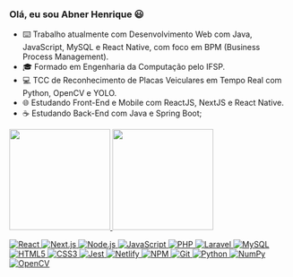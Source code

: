 ### Olá, eu sou Abner Henrique 😃
- ⌨️ Trabalho atualmente com Desenvolvimento Web com Java, JavaScript, MySQL e React Native, com foco em BPM (Business Process Management).
- 🎓 Formado em Engenharia da Computação pelo IFSP.
- 💻 TCC de Reconhecimento de Placas Veiculares em Tempo Real com Python, OpenCV e YOLO.
- 🌐 Estudando Front-End e Mobile com ReactJS, NextJS e React Native.
- ☕ Estudando Back-End com Java e Spring Boot;


<div>
  <a href="https://github.com/AbnerHS">
  <img height="180em" src="https://github-readme-stats.vercel.app/api?username=abnerhs&show_icons=true&theme=midnight-purple&include_all_commits=true&count_private=true"/>
  <img height="180em" src="https://github-readme-stats.vercel.app/api/top-langs/?username=abnerhs&layout=compact&langs_count=7&theme=midnight-purple"/>
</div>
<p>
  <img alt="React" src="https://img.shields.io/badge/-React-61DAFB?style=flat-square&logo=react&logoColor=black" />
  <img alt="Next.js" src="https://img.shields.io/badge/-Next.js-000000?style=flat-square&logo=Next.js&logoColor=white" />
  <img alt="Node.js" src="https://img.shields.io/badge/-Node.js-339933?style=flat-square&logo=node.js&logoColor=white" />
  <img alt="JavaScript" src="https://img.shields.io/badge/-JavaScript-F7DF1E?style=flat-square&logo=javascript&logoColor=black" />
  <img alt="PHP" src="https://img.shields.io/badge/PHP-777BB4?style=flat-square&logo=php&logoColor=white" />
  <img alt="Laravel" src="https://img.shields.io/badge/Laravel-FF2D20?style=flat-square&logo=laravel&logoColor=white" />
  <img alt="MySQL" src="https://img.shields.io/badge/MySQL-005C84?style=flat-square&logo=mysql&logoColor=white" />
  <img alt="HTML5" src="https://img.shields.io/badge/-HTML5-E34F26?style=flat-square&logo=html5&logoColor=white" />
  <img alt="CSS3" src="https://img.shields.io/badge/-CSS3-1572B6?style=flat-square&logo=css3&logoColor=white" />
  <img alt="Jest" src="https://img.shields.io/badge/-Jest-C21325?style=flat-square&logo=jest&logoColor=white" />
  <img alt="Netlify" src="https://img.shields.io/badge/-Netlify-00C7B7?style=flat-square&logo=netlify&logoColor=white" />
  <img alt="NPM" src="https://img.shields.io/badge/-NPM-CB3837?style=flat-square&logo=npm&logoColor=white" />
  <img alt="Git" src="https://img.shields.io/badge/-Git-F05032?style=flat-square&logo=git&logoColor=white" />
  <img alt="Python" src="https://img.shields.io/badge/Python-FFD43B?style=flat-square&logo=python&logoColor=darkgreen" />
  <img alt="NumPy" src="https://img.shields.io/badge/Numpy-777BB4?style=flat-square&logo=numpy&logoColor=white" />
  <img alt="OpenCV" src="https://img.shields.io/badge/OpenCV-27338e?style=flat-square&logo=OpenCV&logoColor=white" />
  

</p>
  
##
